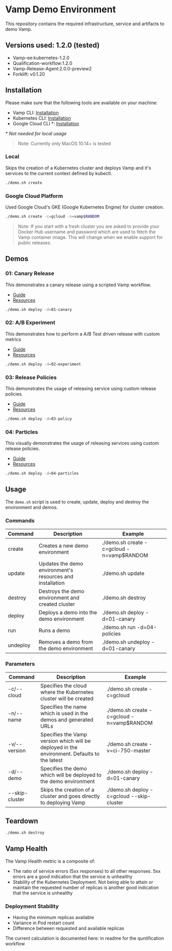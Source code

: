 # Vamp Demo Environment

This repository contains the required infrastructure, service and artifacts to demo Vamp.

## Versions used: 1.2.0 (tested)
- Vamp-ee:kubernetes-1.2.0
- Qualification-workflow:1.2.0
- Vamp-Release-Agent:2.0.0-preview2
- Forklift: v0.1.20


## Installation

Please make sure that the following tools are available on your machine:

- Vamp CLI: [Installation](https://vamp.io/documentation/cli/using-the-cli/)
- Kubernetes CLI: [Installation](https://kubernetes.io/docs/tasks/tools/install-kubectl/)
- Google Cloud CLI \*: [Installation](https://cloud.google.com/sdk/docs/#install_the_latest_cloud_tools_version_cloudsdk_current_version)

_\* Not needed for local usage_

> Note: Currently only MacOS 10.14+ is tested

### Local

Skips the creation of a Kubernetes cluster and deploys Vamp and it's services to the current context defined by kubectl.

```sh
./demo.sh create
```

### Google Cloud Platform

Used Google Cloud's GKE (Google Kubernetes Engine) for cluster creation.

```sh
./demo.sh create -c=gcloud -n=vamp$RANDOM
```

> Note: If you start with a fresh cluster you are asked to provide your Docker Hub username and password which are used to fetch the Vamp container image. This will change when we enable support for public releases.

## Demos

### 01: Canary Release

This demonstrates a canary release using a scripted Vamp workflow.

- [Guide](./demos/01-canary/README.md)
- [Resources](./demos/01-canary)

```sh
./demo.sh deploy -d=01-canary
```

### 02: A/B Experiment

This demonstrates how to perform a A/B Test driven release with custom metrics

- [Guide](./demos/02-experiment/README.md)
- [Resources](./demos/02-experiment)

```sh
./demo.sh deploy -d=02-experiment
```

### 03: Release Policies

This demonstrates the usage of releasing service using custom release policies.

- [Guide](./demos/03-policy/README.md)
- [Resources](./demos/03-policy)

```sh
./demo.sh deploy -d=03-policy
```

### 04: Particles

This visually demonstrates the usage of releasing services using custom release policies.

- [Guide](./demos/04-particles/README.md)
- [Resources](./demos/04-particles)

```sh
./demo.sh deploy -d=04-particles
```

## Usage

The `demo.sh` script is used to create, update, deploy and destroy the environment and demos.

### Commands

| Command  | Description                                               | Example                                    |
| -------- | --------------------------------------------------------- | ------------------------------------------ |
| create   | Creates a new demo environment                            | ./demo.sh create -c=gcloud -n=vamp\$RANDOM |
| update   | Updates the demo environment's resources and installation | ./demo.sh update                           |
| destroy  | Destroys the demo environment and created cluster         | ./demo.sh destroy                          |
| deploy   | Deploys a demo into the demo environment                  | ./demo.sh deploy -d=01-canary              |
| run      | Runs a demo                                               | ./demo.sh run -d=04-policies               |
| undeploy | Removes a demo from the demo environment                  | ./demo.sh undeploy -d=01-canary            |

### Parameters

| Command        | Description                                                                                  | Example                                    |
| -------------- | -------------------------------------------------------------------------------------------- | ------------------------------------------ |
| -c/--cloud     | Specifies the cloud where the Kubernetes cluster will be created                             | ./demo.sh create -c=gcloud                 |
| -n/--name      | Specifies the name which is used in the demos and generated URLs                             | ./demo.sh create -c=gcloud -n=vamp\$RANDOM |
| -v/--version   | Specifies the Vamp version which will be deployed in the environment. Defaults to the latest | ./demo.sh create -v=ci-750-master          |
| -d/--demo      | Specifies the demo which will be deployed to the demo environment                            | ./demo.sh deploy -d=01-canary              |
| --skip-cluster | Skips the creation of a cluster and goes directly to deploying Vamp                          | ./demo.sh deploy -c=gcloud --skip-cluster  |

## Teardown

```sh
./demo.sh destroy
```

## Vamp Health
The Vamp Health metric is a composite of:
- The ratio of service errors (5xx responses) to all other responses. 5xx errors are a good indication that the service is unhealthy
- Stability of the Kubernetes Deployment. Not being able to attain or maintain the requested number of replicas is another good indication that the service is unhealthy

### Deployment Stability
- Having the minimum replicas available
- Variance in Pod restart count
- Difference between requested and available replicas

The current calculation is documented here: in readme for the quntification workflow
